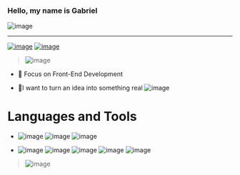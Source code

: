 ### Hello, my name is Gabriel
![image](https://user-images.githubusercontent.com/84210050/126929740-f2932660-b8ff-4581-a7ea-b54f8e954e26.png)
<hr>

<a href="https://www.linkedin.com/in/gabriel-claudino-marinho-b88823179/"> ![image](https://user-images.githubusercontent.com/84210050/126931596-6fd671d5-7563-4289-8cbe-e647bffb668d.png)</a>
<a href="mailto:gabriel.cmunivos@protonmail.com"> ![image](https://user-images.githubusercontent.com/84210050/126931575-1421d179-7e0d-490f-9561-d7e550f34a6b.png) </a>

> ![image](https://i.pinimg.com/originals/68/92/23/689223b7c3b904639f0cc05b970315f6.gif) 

- 🎯 Focus on Front-End Development

- 💭I want to turn an idea into something real ![image](https://user-images.githubusercontent.com/84210050/126935626-75a04931-2940-404f-a9fb-696590576a3b.png)

# Languages and Tools
- ![image](https://user-images.githubusercontent.com/84210050/126933791-ad829618-0f59-44ff-92ff-7c8fccdefea7.png) ![image](https://user-images.githubusercontent.com/84210050/126933808-3a6cd802-d246-4c8c-8863-6f6e36f21c70.png) ![image](https://user-images.githubusercontent.com/84210050/126933834-e9d3aaf1-55de-4ae1-a6c8-f8d238776ba3.png)



- ![image](https://user-images.githubusercontent.com/84210050/126935822-4167101e-18ef-4275-860b-c3bf20438e88.png) ![image](https://user-images.githubusercontent.com/84210050/126935894-eb6e395b-0cdd-46d9-be50-4783826c51e5.png) ![image](https://user-images.githubusercontent.com/84210050/126936109-9d8d12dc-d395-430d-b119-5040279a7e2e.png)  ![image](https://user-images.githubusercontent.com/84210050/126936042-bbbcac1c-0b3a-44e4-b903-101be843e3c3.png) ![image](https://user-images.githubusercontent.com/84210050/126936218-358d8af4-9152-4a25-9231-8d174bfea289.png)








> ![image](https://media.tenor.com/images/ef21d578e618dcc2278a55e024aaa20b/tenor.gif) 



<!--
**Marincor/Marincor** is a ✨ _special_ ✨ repository because its `README.md` (this file) appears on your GitHub profile.

Here are some ideas to get you started:

- 🔭 I’m currently working on ...
- 🌱 I’m currently learning ...
- 👯 I’m looking to collaborate on ...
- 🤔 I’m looking for help with ...
- 💬 Ask me about ...
- 📫 How to reach me: ...
- 😄 Pronouns: ...
- ⚡ Fun fact: ...
-->
